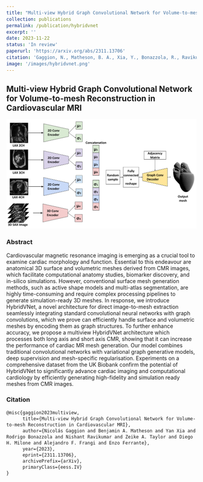 ```yaml
---
title: "Multi-view Hybrid Graph Convolutional Network for Volume-to-mesh Reconstruction in Cardiovascular MRI"
collection: publications
permalink: /publication/hybridvnet
excerpt: ''
date: 2023-11-22
status: 'In review'
paperurl: 'https://arxiv.org/abs/2311.13706'
citation: 'Gaggion, N., Matheson, B. A., Xia, Y., Bonazzola, R., Ravikumar, N., Taylor, Z. A., ... & Ferrante, E. (2023). Multi-view Hybrid Graph Convolutional Network for Volume-to-mesh Reconstruction in Cardiovascular MRI. arXiv preprint arXiv:2311.13706.'
image: '/images/hybridvnet.png'
---
```


## Multi-view Hybrid Graph Convolutional Network for Volume-to-mesh Reconstruction in Cardiovascular MRI

<img src='/images/hybridvnet.png'>

### Abstract

Cardiovascular magnetic resonance imaging is emerging as a crucial tool to examine cardiac morphology and function. Essential to this endeavour are anatomical 3D surface and volumetric meshes derived from CMR images, which facilitate computational anatomy studies, biomarker discovery, and in-silico simulations. However, conventional surface mesh generation methods, such as active shape models and multi-atlas segmentation, are highly time-consuming and require complex processing pipelines to generate simulation-ready 3D meshes. In response, we introduce HybridVNet, a novel architecture for direct image-to-mesh extraction seamlessly integrating standard convolutional neural networks with graph convolutions, which we prove can efficiently handle surface and volumetric meshes by encoding them as graph structures. To further enhance accuracy, we propose a multiview HybridVNet architecture which processes both long axis and short axis CMR, showing that it can increase the performance of cardiac MR mesh generation. Our model combines traditional convolutional networks with variational graph generative models, deep supervision and mesh-specific regularisation. Experiments on a comprehensive dataset from the UK Biobank confirm the potential of HybridVNet to significantly advance cardiac imaging and computational cardiology by efficiently generating high-fidelity and simulation ready meshes from CMR images. 

### Citation
````
@misc{gaggion2023multiview,
      title={Multi-view Hybrid Graph Convolutional Network for Volume-to-mesh Reconstruction in Cardiovascular MRI}, 
      author={Nicolás Gaggion and Benjamin A. Matheson and Yan Xia and Rodrigo Bonazzola and Nishant Ravikumar and Zeike A. Taylor and Diego H. Milone and Alejandro F. Frangi and Enzo Ferrante},
      year={2023},
      eprint={2311.13706},
      archivePrefix={arXiv},
      primaryClass={eess.IV}
}
````
